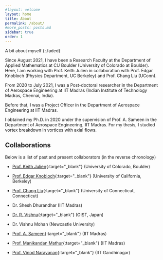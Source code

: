 ```yaml
---
#layout: welcome
layout: home
title: About
permalink: /about/
#more_posts: posts.md
sidebar: true
order: 1
---
```


A bit about myself
{:.faded}

Since August 2021, I have been a Research Faculty at the Department of Applied Mathematics at CU Boulder (University of Colorado at Boulder). Here, I am working with Prof. Keith Julien in collaboration with Prof. Edgar Knobloch (Physics Department, UC Berkeley) and Prof. Chang Liu (UConn).

From 2020 to July 2021, I was a Post-doctoral researcher in the Department of Aerospace Engineering at IIT Madras (Indian Institute of Technology Madras, Chennai, India).

Before that, I was a Project Officer in the Department of Aerospace Engineering at IIT Madras.

I obtained my Ph.D. in 2020 under the supervision of Prof. A. Sameen in the Department of Aerospace Engineering, IIT Madras. For my thesis, I studied vortex breakdown in vortices with axial flows.


## Collaborations

Below is a list of past and present collaborators (in the reverse chronology)

- [Prof. Keith Julien](https://www.colorado.edu/amath/keith-julien-0){:target="_blank"} (University of Colorado, Boulder)
- [Prof. Edgar Knobloch](https://physics.berkeley.edu/people/faculty/edgar-knobloch){:target="_blank"} (University of California, Berkeley)
- [Prof. Chang Liu](https://me.engr.uconn.edu/blog/faculty/liu-chang/){:target="_blank"} (University of Connecticut, Connecticut)

- Dr. Shesh Dhurandhar (IIT Madras)
- [Dr. R. Vishnu](https://agnithepower.wordpress.com/welcome/){:target="_blank"} (OIST, Japan)
- Dr. Vishnu Mohan (Newcastle University)

- [Prof. A. Sameen](https://home.iitm.ac.in/sameen/){:target="_blank"} (IIT Madras)
- [Prof. Manikandan Mathur](https://sites.google.com/site/mathur2m/home){:target="_blank"} (IIT Madras)
- [Prof. Vinod Narayanan](https://iitgn.ac.in/faculty/me/16-vinod){:target="_blank"} (IIT Gandhinagar)


